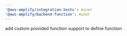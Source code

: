 ```yaml
---
'@aws-amplify/integration-tests': minor
'@aws-amplify/backend-function': minor
---
```


add custom provided function support to define function
